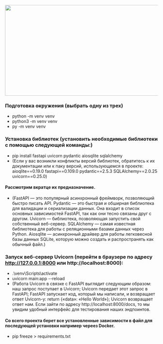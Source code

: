 <div align="center">
  <img src="https://media.giphy.com/media/dWesBcTLavkZuG35MI/giphy.gif" width="600" height="300"/>
</div>

### Подготовка окружения (выбрать одну из трех)
* python -m venv venv
* python3 -m venv venv
* py -m venv venv
### Установка библиотек (установить необходимые библиотеки с помощью следующей команды:)
* pip install fastapi uvicorn pydantic aiosqlite sqlalchemy
* (Если у вас возникли конфликты версий библиотек, обратитесь к их документации или к паку версий, использующемся в проекте: aioqlite==0.19.0 fastapi==0.109.0 pydantic==2.5.3 SQLAlchemy==2.0.25 uvicorn==0.25.0)
#### Рассмотрим вкратце их предназначение.
* (FastAPI — это популярный асинхронный фреймворк, позволяющий быстро писать API.
Pydantic — это быстрая и обширная библиотека для валидации и сериализации данных. Она входит в список основных зависимостей FastAPI, так как они тесно связаны друг с другом.
Uvicorn — библиотека, позволяющая запустить свой собственный веб-сервер.
SQLAlchemy — самая известная библиотека для работы с реляционными базами данных через Python.
Aiosqlite — асинхронный драйвер для работы легковесной базы данных SQLite, которую можно создать и распространять как обычный файл.)
### Запуск веб-сервер Uvicorn (перейти в браузере по адресу http://127.0.0.1:8000 или http://localhost:8000):
*  .\venv\Scripts\activate   
* uvicorn main:app --reload
* (Работа Uvicorn в связке с FastAPI выглядит следующим образом:
наш запрос поступает в Uvicorn;
Uvicorn передает этот запрос в FastAPI;
FastAPI запускает код, который мы написали, и возвращает ответ Uvicorn-у:
return {«data»: «Hello World»};
Uvicorn возвращает ответ нам. Если зайти по адресу http://localhost:8000/docs, то мы увидим удобный интерфейс для тестирования наших эндпоинтов. 
#### Со всего проекта берет все установленные зависимости в файл для последующей установки например череез Docker.
* pip freeze > requirements.txt
